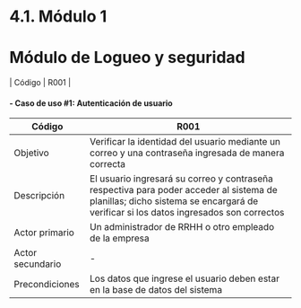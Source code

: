 # 4.1. Módulo 1

# Módulo de Logueo y seguridad
| Código | R001  |


#### - Caso de uso #1: Autenticación de usuario
| Código | R001  |
|----------|----------|
|Objetivo  |Verificar la identidad del usuario mediante un correo y una contraseña ingresada de manera correcta|
| Descripción   | El usuario ingresará su correo y contraseña respectiva para poder acceder al sistema de planillas; dicho sistema se encargará de verificar si los datos ingresados son correctos   |
| Actor primario    | Un administrador de RRHH o otro empleado de la empresa  |
| Actor secundario    | -  |
| Precondiciones    | Los datos que ingrese el usuario deben estar en la base de datos del sistema  |
